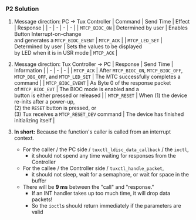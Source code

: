 ### P2 Solution

1. Message direction: PC -> Tux Controller
    | Command | Send Time | Effect | Response |
    | - | - | - | - |
    | `MTCP_BIOC_ON` | Determined by user | Enables Button Interrupt-on-change<br> and generates a `MTCP_BIOC_EVENT` | `MTCP_ACK` |
    | `MTCP_LED_SET` | Determined by user | Sets the values to be displayed<br>by LED when it is in USR mode | `MTCP_ACK` |

2. Message direction: Tux Controller -> PC
    | Response | Send Time | Information |
    | - | - | - |
    | `MTCP_ACK` | After `MTCP_BIOC_ON`, `MTCP_BIOC_OFF`,<br>`MTCP_DBG_OFF`, and `MTCP_LED_SET` | The MTC successfully completes a command |
    | `MTCP_BIOC_EVENT` | As Byte 0 of the response packet<br>of `MTCP_BIOC_EVT` | The BIOC mode is enabled and a<br>button is either pressed or released |
    | `MTCP_RESET` | When (1) the device re-inits after a power-up,<br>(2) the `RESET` button is pressed, or<br>(3) Tux receives a `MTCP_RESET_DEV` command | The device has finished initializing itself |

3. **In short:** Because the function's caller is called from an interrupt context.
    - For the caller / the PC side / `tuxctl_ldisc_data_callback` / the `ioctl`,
        - it should not spend any time waiting for responses from the Controller
    - For the callee / the Controller side / `tuxctl_handle_packet`,
        - it should not sleep, wait for a semaphore, or wait for space in the buffer
    - There will be **9 ms** between the "call" and "response."
        - If an INT handler takes up too much time, it will drop data packets!
        - So the `ioctl`s should return immediately if the parameters are valid
